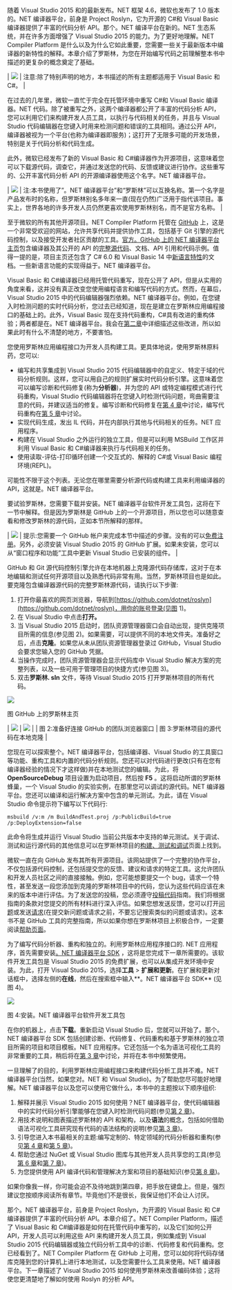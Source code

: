随着 Visual Studio 2015 和的最新发布。NET 框架 4.6，微软也发布了 1.0 版本的。NET 编译器平台，前身是 Project Roslyn，它为开源的 C#和 Visual Basic 编译器提供了丰富的代码分析 API。那个。NET 编译平台在新的。NET 生态系统，并在许多方面增强了 Visual Studio 2015 的能力。为了更好地理解。NET Compiler Platform 是什么以及为什么它如此重要，您需要一些关于最新版本中编译器的新特性的解释。本章介绍了罗斯林，为您在开始编写代码之前理解整本书中描述的更复杂的概念奠定了基础。

| ![](img/00003.gif) | 注意:除了特别声明的地方，本书描述的所有主题都适用于 Visual Basic 和 C#。 |

在过去的几年里，微软一直忙于完全在托管环境中重写 C#和 Visual Basic 编译器。NET 代码。除了被重写之外，这两个编译器都公开了丰富的代码分析 API，您可以利用它们来构建开发人员工具，以执行与代码相关的任务，并且与 Visual Studio 代码编辑器在您键入时用来检测问题和错误的工具相同。通过公开 API，编译器被视为一个平台(也称为编译器即服务)；这打开了无限多可能的开发场景，特别是关于代码分析和代码生成。

此外，微软已经发布了新的 Visual Basic 和 C#编译器作为开源项目，这意味着您可以下载源代码，调查它，并通过发送您的代码、反馈或建议进行协作。这些重写的、公开丰富代码分析 API 的开源编译器使用这个名字。NET 编译器平台。

| ![](img/00003.gif) | 注:本书使用了”。NET 编译器平台”和“罗斯林”可以互换名称。第一个名字是产品发布时的名称，但罗斯林别名多年来一直(现在仍然)广泛用于指代该项目。事实上，世界各地的许多开发人员仍然更喜欢使用罗斯林别名，而不是官方名称。 |

至于微软的所有其他开源项目。NET Compiler Platform 托管在 [GitHub](https://github.com) 上，这是一个非常受欢迎的网站，允许共享代码并提供协作工具，包括基于 Git 引擎的源代码控制，以及接受开发者社区贡献的工具。[官方。GitHub 上的 NET 编译器平台主页](https://github.com/dotnet/roslyn)包含编译器及其公开的 API 的[完整源代码](http://source.roslyn.io/)、文档、API 引用和代码示例。值得一提的是，项目主页还包含了 C# 6.0 和 Visual Basic 14 中[新语言特性](https://github.com/dotnet/roslyn/wiki/Languages-features-in-C%23-6-and-VB-14)的文档。一些新语言功能的实现得益于。NET 编译器平台。

Visual Basic 和 C#编译器已经用托管代码重写，现在公开了 API，但是从实用的角度来看，这并没有真正改变您使用编程语言和编写代码的方式。然而，在幕后，Visual Studio 2015 中的代码编辑器强烈依赖。NET 编译器平台。例如，在您键入时检测问题的实时代码分析，您过去已经知道，现在是建立在罗斯林应用编程接口的基础上的。此外，Visual Basic 现在支持代码重构，C#具有改进的重构体验；两者都是在。NET 编译器平台。我会在[第二章](2.html#_Chapter_2_Coding)中详细描述这些改进，所以如果此时有什么不清楚的地方，不要害怕。

您使用罗斯林应用编程接口为开发人员构建工具。更具体地说，使用罗斯林原料药，您可以:

*   编写和共享集成到 Visual Studio 2015 代码编辑器中的自定义、特定于域的代码分析规则。这样，您可以用自己的规则扩展实时代码分析引擎。这意味着您可以编写诊断和代码修复(称为**分析器**)，并为您的 API 或特定编程模式进行代码重构，Visual Studio 代码编辑器将在您键入时检测代码问题，弯曲需要注意的代码，并建议适当的修复。编写诊断和代码修复在[第 4 章](4.html#_Chapter_4_Writing)中讨论，编写代码重构在[第 5 章](5.html#_Chapter_5_Writing)中讨论。
*   实现代码生成，发出 IL 代码，并在内部执行其他与代码相关的任务。NET 应用程序。
*   构建在 Visual Studio 之外运行的独立工具，但是可以利用 MSBuild 工作区并利用 Visual Basic 和 C#编译器来执行与代码相关的任务。
*   使用读取-评估-打印循环创建一个交互式的、解释的 C#或 Visual Basic 编程环境(REPL)。

可能性不限于这个列表。无论您在哪里需要分析源代码或构建工具来利用编译器的 API，这就是。NET 编译器平台。

要试验罗斯林，您需要下载并安装。NET 编译器平台软件开发工具包，这将在下一节中解释。但是因为罗斯林是 GitHub 上的一个开源项目，所以您也可以随意查看和修改罗斯林的源代码，正如本节所解释的那样。

| ![](img/00004.jpeg) | 提示:您需要一个 GitHub 帐户来完成本节中描述的步骤。没有的可以[免费注册](https://github.com/join)。另外，必须安装 Visual Studio 2015 的 GitHub 扩展。如果未安装，您可以从“窗口程序和功能”工具中更新 Visual Studio 已安装的组件。 |

GitHub 和 Git 源代码控制引擎允许在本地机器上克隆源代码存储库，这对于在本地编辑和测试任何开源项目以及熟悉代码非常有用。当然，罗斯林项目也是如此。要克隆包含编译器源代码的完整罗斯林源代码，请执行以下步骤:

1.  打开你最喜欢的网页浏览器，导航到[https://github.com/dotnet/roslyn](https://github.com/dotnet/roslyn)，用你的账号登录(见图 1)。
2.  在 Visual Studio 中点击**打开。**
3.  当 Visual Studio 2015 启动时，团队资源管理器窗口会自动出现，提供克隆项目所需的信息(参见图 2)。如果需要，可以提供不同的本地文件夹。准备好之后，点击**克隆**。如果您从未从团队资源管理器登录过 GitHub，Visual Studio 会要求您输入您的 GitHub 凭据。
4.  当操作完成时，团队资源管理器会显示代码库中 Visual Studio 解决方案的完整列表，以及一些可用于管理项目的快捷方式(参见图 3)。
5.  双击**罗斯林. sln** 文件，等待 Visual Studio 2015 打开罗斯林项目的所有代码。

![](img/00005.jpeg)

图 GitHub 上的罗斯林主页

| ![](img/00006.jpeg) | ![](img/00007.jpeg) |
| 图 2:准备好连接 GitHub 的团队浏览器窗口 | 图 3:罗斯林项目的源代码在本地克隆 |

您现在可以探索整个。NET 编译器平台，包括编译器、Visual Studio 的工具窗口等功能、重构工具和内置的代码分析规则。您还可以对代码进行更改(只有在您有编译器经验的情况下才这样做)并在本地测试您的编辑。为此，将 **OpenSourceDebug** 项目设置为启动项目，然后按 **F5** 。这将启动所谓的罗斯林蜂巢，一个 Visual Studio 的实验实例，在那里您可以调试的源代码。NET 编译器平台。您还可以编译和运行解决方案中包含的单元测试。为此，请在 Visual Studio 命令提示符下编写以下代码行:

`msbuild /v:m /m BuildAndTest.proj /p:PublicBuild=true /p:DeployExtension=false`

此命令将生成并运行 Visual Studio 当前公共版本中支持的单元测试。关于调试、测试和运行源代码的其他信息可以在罗斯林项目的[构建、测试和调试](https://github.com/dotnet/roslyn/wiki/Building%20Testing%20and%20Debugging)页面上找到。

微软一直在向 GitHub 发布其所有开源项目。该网站提供了一个完整的协作平台，不仅包括源代码控制，还包括提交您的反馈、建议和请求的特定工具。这允许团队和开发人员社区之间的直接接触。例如，您可能想要提交一个 bug，请求一个特性，甚至发送一段您添加到克隆的罗斯林项目中的代码，您认为这些代码应该在未来的版本中进行评估。为了发送您的投稿，您必须遵守[投稿代码](https://github.com/dotnet/roslyn/wiki/Contributing-Code)指南。我们将根据指南的条款对您提交的所有材料进行深入评估。如果您想发送反馈，您可以打开[问题](https://github.com/dotnet/roslyn/issues?q=is%3Aopen+is%3Aissue)或发送[请求](https://github.com/dotnet/roslyn/pulls?q=is%3Aopen+is%3Apr)(在提交新问题或请求之前，不要忘记搜索类似的问题或请求)。这本书不是 GitHub 工具的完整指南，所以如果你想在罗斯林项目上积极合作，一定要阅读[帮助页面](https://help.github.com)。

为了编写代码分析器、重构和独立的。利用罗斯林应用程序接口的. NET 应用程序，首先需要安装[。NET 编译器平台 SDK](https://visualstudiogallery.msdn.microsoft.com/2ddb7240-5249-4c8c-969e-5d05823bcb89) ，这将是您完成下一章所需要的。该软件开发工具包是 Visual Studio 2015 的免费扩展，也可以从集成开发环境中安装。为此，打开 Visual Studio 2015，选择**工具** > **扩展和更新**。在扩展和更新对话框中，选择左侧的**在线**，然后在搜索框中输入**。NET 编译器平台 SDK** (见图 4)。

![](img/00008.jpeg)

图 4:安装。NET 编译器平台软件开发工具包

在你的机器上，点击**下载**。重新启动 Visual Studio 后，您就可以开始了。那个。NET 编译器平台 SDK 包括创建诊断、代码修复、代码重构和基于罗斯林的独立项目所需的项目和项目模板。NET 应用程序。它还包括一个名为语法可视化工具的非常重要的工具，稍后将在[第 3 章](3.html#_Chapter_3_Walking)中讨论，并将在本书中频繁使用。

一旦理解了的目的，利用罗斯林应用编程接口来构建代码分析工具并不难。NET 编译器平台(当然，如果您对。NET 和 Visual Studio)。为了帮助您尽可能好地理解。NET 编译器平台以及您可以使用它做什么，本书中的主题按以下顺序组织:

1.  解释并展示 Visual Studio 2015 如何使用？NET 编译器平台，使代码编辑器中的实时代码分析引擎能够在您键入时检测代码问题(参见[第 2 章](2.html#_Chapter_2_Coding))。
2.  用技术说明和图表描述罗斯林的 API 和架构，以及**语法**的概念，包括如何借助语法可视化工具研究现有代码的语法结构的说明(参见[第 3 章](3.html#_Chapter_3_Walking))。
3.  引导您进入本书最相关的主题:编写定制的、特定领域的代码分析器和重构(参见[第 4 章](4.html#_Chapter_4_Writing)和[第 5 章](5.html#_Chapter_5_Writing))。
4.  帮助您通过 NuGet 或 Visual Studio 图库与其他开发人员共享您的工具(参见[第 6 章](6.html#_Chapter_6_Deploying)和[第 7 章](7.html#_Chapter_7_Deploying))。
5.  为您提供使用 API 编译代码和管理解决方案和项目的基础知识(参见[第 8 章](8.html#_Chapter_8_Workspaces%2C))。

如果你像我一样，你可能会迫不及待地跳到第四章，把手放在键盘上。但是，强烈建议您按顺序阅读所有章节。毕竟他们不是很长，我保证他们不会让人讨厌。

那个。NET 编译器平台，前身是 Project Roslyn，为开源的 Visual Basic 和 C#编译器提供了丰富的代码分析 API。本章介绍了。NET Compiler Platform，描述了 Visual Basic 和 C#编译器是如何在托管代码中重写的，以及它们如何公开 API，开发人员可以利用这些 API 来构建开发人员工具，例如集成到 Visual Studio 2015 代码编辑器或独立代码分析工具中的诊断、代码修复和代码重构。您已经看到了。NET Compiler Platform 在 GitHub 上可用，您可以如何将代码存储库克隆到您的计算机上进行本地测试，以及您需要什么工具来使用。NET 编译器平台。下一章描述了 Visual Studio 2015 如何使用罗斯林来改善编码体验；这将使您更清楚地了解如何使用 Roslyn 的分析 API。